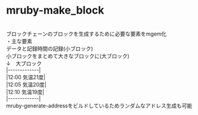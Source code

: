 # mruby-make_block
<br>ブロックチェーンのブロックを生成するために必要な要素をmgem化</br>
・主な要素  
データと記録時間の記録(小ブロック)  
小ブロックをまとめて大きなブロックに(大ブロック)  
↓　大ブロック  
|-------------|    
|12:00 気温21度|      
|12:05 気温20度|    
|12:10 気温19度|      
|-------------|    
mruby-generate-addressをビルドしているためランダムなアドレス生成も可能  
